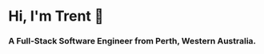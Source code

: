 <h1 align="left">Hi, I'm Trent 🚀 </h1>
<h3 align="left">A Full-Stack Software Engineer from Perth, Western Australia.</h3>

